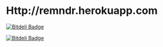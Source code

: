 Http://remndr.herokuapp.com
===========================

[![Bitdeli Badge](https://d2weczhvl823v0.cloudfront.net/salazarm/remndr/trend.png)](https://bitdeli.com/free "Bitdeli Badge")


[![Bitdeli Badge](https://d2weczhvl823v0.cloudfront.net/salazarm/remndr/trend.png)](https://bitdeli.com/free "Bitdeli Badge")

